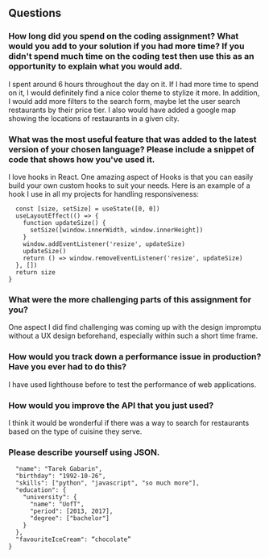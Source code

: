 ## Questions

### How long did you spend on the coding assignment? What would you add to your solution if you had more time? If you didn't spend much time on the coding test then use this as an opportunity to explain what you would add.

I spent around 6 hours throughout the day on it. If I had more time to spend on it, I would definitely find a nice color theme to stylize it more. In addition, I would add more filters to the search form, maybe let the user search restaurants by their price tier. I also would have added a google map showing the locations of restaurants in a given city. 

### What was the most useful feature that was added to the latest version of your chosen language? Please include a snippet of code that shows how you've used it.

I love hooks in React. One amazing aspect of Hooks is that you can easily build your own custom hooks to suit your needs. Here is an example of a hook I use in all my projects for handling responsiveness: 

```export function useWindowSize() {
  const [size, setSize] = useState([0, 0])
  useLayoutEffect(() => {
    function updateSize() {
      setSize([window.innerWidth, window.innerHeight])
    }
    window.addEventListener('resize', updateSize)
    updateSize()
    return () => window.removeEventListener('resize', updateSize)
  }, [])
  return size
}
```

### What were the more challenging parts of this assignment for you?

One aspect I did find challenging was coming up with the design impromptu without a UX design beforehand, especially within such a short time frame.  

### How would you track down a performance issue in production? Have you ever had to do this?

I have used lighthouse before to test the performance of web applications.

### How would you improve the API that you just used?

I think it would be wonderful if there was a way to search for restaurants based on the type of cuisine they serve. 

### Please describe yourself using JSON.

```{
  "name": "Tarek Gabarin",
  "birthday": "1992-10-26",
  "skills": ["python", "javascript", "so much more"],
  "education": {
    "university": {
      "name": "UofT",
      "period": [2013, 2017],
      "degree": ["bachelor"]
    }
  },
  "favouriteIceCream": “chocolate”
}
```